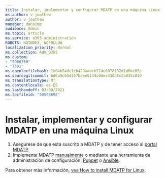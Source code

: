 ```yaml
---
title: Instalar, implementar y configurar MDATP en una máquina Linux
ms.author: v-jmathew
author: v-jmathew
manager: dansimp
audience: Admin
ms.topic: article
ms.service: o365-administration
ROBOTS: NOINDEX, NOFOLLOW
localization_priority: Normal
ms.collection: Adm_O365
ms.custom:
- "9000760"
- "7391"
ms.openlocfilehash: 1e04b54dc1cb429aeacb274c8078132d1d6bc05c
ms.sourcegitcommit: bd6a9cb5d357baee5134c0dea430afc2a035c810
ms.translationtype: MT
ms.contentlocale: es-ES
ms.lasthandoff: 03/09/2021
ms.locfileid: "50568692"
---
```

# <a name="install-deploy-and-configure-mdatp-on-a-linux-machine"></a>Instalar, implementar y configurar MDATP en una máquina Linux

1. Asegúrese de que está suscrito a MDATP y de tener acceso al [portal MDATP](https://go.microsoft.com/fwlink/?linkid=2144512).
2. Implemente MDATP [manualmente](https://go.microsoft.com/fwlink/?linkid=2144809) o mediante una herramienta de administración de configuración: [Puppet](https://go.microsoft.com/fwlink/?linkid=2144715) o [Ansible](https://go.microsoft.com/fwlink/?linkid=2144716).

Para obtener más información, [vea How to install MDATP for Linux](https://go.microsoft.com/fwlink/?linkid=2144717).
